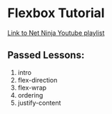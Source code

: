 # Flexbox Tutorial

[Link to Net Ninja Youtube playlist](https://www.youtube.com/playlist?list=PLu8EoSxDXHP7xj_y6NIAhy0wuCd4uVdid)

## Passed Lessons:

1. intro
1. flex-direction
1. flex-wrap
1. ordering
1. justify-content
